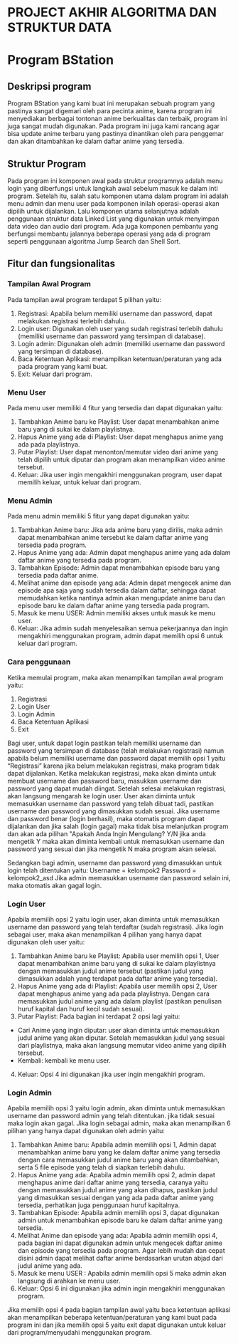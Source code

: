 # PROJECT AKHIR ALGORITMA DAN STRUKTUR DATA
# Program BStation
## Deskripsi program 
Program BStation yang kami buat ini merupakan sebuah program yang pastinya sangat digemari oleh para pecinta anime, karena program ini menyediakan berbagai tontonan anime berkualitas dan terbaik, program ini juga sangat mudah digunakan. Pada program ini juga kami rancang agar bisa update anime terbaru yang pastinya dinantikan oleh para penggemar dan akan ditambahkan ke dalam daftar anime yang tersedia.
## Struktur Program
Pada program ini komponen awal pada struktur programnya adalah menu login yang diberfungsi untuk langkah awal sebelum masuk ke dalam inti program. Setelah itu, salah satu komponen utama dalam program ini adalah menu admin dan menu user pada komponen inilah operasi-operasi akan dipilih untuk dijalankan. Lalu komponen utama selanjutnya adalah penggunaan struktur data Linked List yang digunakan untuk menyimpan data video dan audio dari program. Ada juga komponen pembantu yang berfungsi membantu jalannya beberapa operasi yang ada di program seperti penggunaan algoritma Jump Search dan Shell Sort.
## Fitur dan fungsionalitas
### Tampilan Awal Program
Pada tampilan awal program terdapat 5 pilihan yaitu:
1. Registrasi: Apabila belum memiliki username dan password, dapat melakukan registrasi terlebih dahulu.
2. Login user: Digunakan oleh user yang sudah registrasi terlebih dahulu (memiliki username dan password yang tersimpan di database). 
3. Login admin: Digunakan oleh admin (memiliki username dan password yang tersimpan di database).
4. Baca Ketentuan Aplikasi: menampilkan ketentuan/peraturan yang ada pada program yang kami buat.
5. Exit: Keluar dari program.
### Menu User
Pada menu user memiliki 4 fitur yang tersedia dan dapat digunakan yaitu:
1. Tambahkan Anime baru ke Playlist: User dapat menambahkan anime baru yang di sukai ke dalam playlistnya.
2. Hapus Anime yang ada di Playlist: User dapat menghapus anime yang ada pada playlistnya. 
3. Putar Playlist: User dapat menonton/memutar video dari anime yang telah dipilih untuk diputar dan program akan menampilkan video anime tersebut.
4. Keluar: Jika user ingin mengakhiri menggunakan program, user dapat memilih keluar, untuk keluar dari program.
### Menu Admin
Pada menu admin memiliki 5 fitur yang dapat digunakan yaitu:
1. Tambahkan Anime baru: Jika ada anime baru yang dirilis, maka admin dapat menambahkan anime tersebut ke dalam daftar anime yang tersedia pada program. 
2. Hapus Anime yang ada: Admin dapat menghapus anime yang ada dalam daftar anime yang tersedia pada program.
3. Tambahkan Episode: Admin dapat menambahkan episode baru yang tersedia pada daftar anime.
4. Melihat anime dan episode yang ada: Admin dapat mengecek anime dan episode apa saja yang sudah tersedia dalam daftar, sehingga dapat memudahkan ketika nantinya admin akan mengupdate anime baru dan episode baru ke dalam daftar anime yang tersedia pada program.
5. Masuk ke menu USER: Admin memiliki akses untuk masuk ke menu user.
6. Keluar: Jika admin sudah menyelesaikan semua pekerjaannya dan ingin mengakhiri menggunakan program, admin dapat memilih opsi 6 untuk keluar dari program.
### Cara penggunaan 
Ketika memulai program, maka akan menampilkan tampilan awal program yaitu:
1. Registrasi
2. Login User
3. Login Admin
4. Baca Ketentuan Aplikasi
5. Exit

Bagi user, untuk dapat login pastikan telah memiliki username dan password yang tersimpan di database (telah melakukan registrasi) namun apabila belum memiliki  username dan password dapat memilih opsi 1 yaitu “Registrasi” karena jika belum melakukan registrasi, maka program tidak dapat dijalankan. Ketika melakukan registrasi, maka akan diminta untuk membuat username dan password baru, masukkan username dan password yang dapat mudah diingat. Setelah selesai melakukan registrasi, akan langsung mengarah ke login user. User akan diminta untuk memasukkan username dan password yang telah dibuat tadi, pastikan username dan password yang dimasukkan sudah sesuai. Jika username dan password benar (login berhasil), maka otomatis program dapat dijalankan dan jika salah (login gagal) maka tidak bisa melanjutkan program dan akan ada pilihan "Apakah Anda Ingin Mengulang? Y/N jika anda mengetik Y maka akan diminta kembali untuk memasukkan username dan password yang sesuai dan jika mengetik N maka program akan selesai.

Sedangkan bagi admin, username dan password yang dimasukkan untuk login telah ditentukan yaitu:
Username = kelompok2 
Password = kelompok2_asd
Jika admin memasukkan username dan password selain ini, maka otomatis akan gagal login.
### Login User
Apabila memilih opsi 2 yaitu login user, akan diminta untuk memasukkan username dan password yang telah terdaftar (sudah registrasi).
Jika login sebagai user, maka akan menampilkan 4 pilihan yang hanya dapat digunakan oleh user yaitu:
1.	Tambahkan Anime baru ke Playlist: Apabila user memilih opsi 1, User dapat menambahkan anime baru yang di sukai ke dalam playlistnya dengan memasukkan judul anime tersebut (pastikan judul yang dimasukkan adalah yang terdapat pada daftar anime yang tersedia).
2.	Hapus Anime yang ada di Playlist: Apabila user memilih opsi 2, User dapat menghapus anime yang ada pada playlistnya. Dengan cara memasukkan judul anime yang ada dalam playlist (pastikan penulisan huruf kapital dan huruf kecil sudah sesuai).
3.	Putar Playlist: Pada bagian ini terdapat 2 opsi lagi yaitu:
- Cari Anime yang ingin diputar: user akan diminta untuk memasukkan judul anime yang akan diputar. Setelah memasukkan judul yang sesuai dari playlistnya, maka akan langsung memutar video anime yang dipilih tersebut.
- Kembali: kembali ke menu user.
4.	Keluar: Opsi  4 ini digunakan jika user ingin mengakhiri program.
### Login Admin
Apabila memilih opsi 3 yaitu login admin, akan diminta untuk memasukkan username dan password admin yang telah ditentukan. jika tidak sesuai maka login akan gagal.
Jika login sebagai admin, maka akan menampilkan 6 pilihan yang hanya dapat digunakan oleh admin yaitu:
1. Tambahkan Anime baru: Apabila admin memilih opsi 1, Admin dapat menambahkan anime baru yang ke dalam daftar anime yang tersedia dengan cara memasukkan judul anime baru yang akan ditambahkan, serta 5 file episode yang telah di siapkan terlebih dahulu.
2. Hapus Anime yang ada: Apabila admin memilih opsi 2, admin dapat menghapus anime dari daftar anime yang tersedia, caranya yaitu dengan memasukkan judul anime yang akan dihapus, pastikan judul yang dimasukkan sesuai dengan yang ada pada daftar anime yang tersedia, perhatikan juga penggunaan huruf kapitalnya.
3. Tambahkan Episode: Apabila admin memilih opsi 3, dapat digunakan admin untuk menambahkan episode baru ke dalam daftar anime yang tersedia.
4. Melihat Anime dan episode yang ada: Apabila admin memilih opsi 4, pada bagian ini dapat digunakan admin untuk mengecek daftar anime dan episode yang tersedia pada program. Agar lebih mudah dan cepat disini admin dapat melihat daftar anime berdasarkan urutan abjad dari judul anime yang ada.
5. Masuk ke menu USER : Apabila admin memilih opsi 5 maka admin akan langsung di arahkan ke menu user.
6. Keluar: Opsi 6 ini digunakan jika admin ingin mengakhiri menggunakan program.

Jika memilih opsi 4 pada bagian tampilan awal yaitu baca ketentuan aplikasi akan menampilkan beberapa ketentuan/peraturan yang kami buat pada program ini dan jika memilih opsi 5 yaitu exit dapat digunakan untuk keluar dari program/menyudahi menggunakan program.
